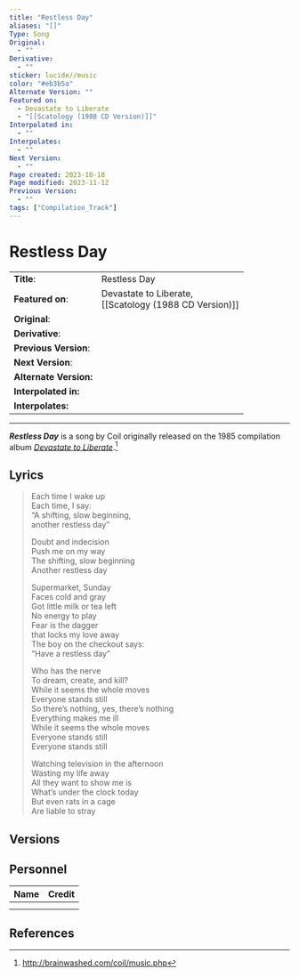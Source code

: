 ```yaml
---
title: "Restless Day"
aliases: "[]"
Type: Song
Original:
  - ""
Derivative:
  - ""
sticker: lucide//music
color: "#eb3b5a"
Alternate Version: ""
Featured on:
  - Devastate to Liberate
  - "[[Scatology (1988 CD Version)]]"
Interpolated in:
  - ""
Interpolates:
  - ""
Next Version:
  - ""
Page created: 2023-10-18
Page modified: 2023-11-12
Previous Version:
  - ""
tags: ["Compilation_Track"]
---
```


# Restless Day

|  |  |
| --- | --- |
| __Title__: | Restless Day |
| __Featured on__: | Devastate to Liberate, <br> [[Scatology (1988 CD Version)]] |
| __Original__: |  |
| __Derivative__: |  |
| __Previous Version__: |  |
| __Next Version__: |  |
| __Alternate Version:__ |  |
| __Interpolated in:__ |  |
| __Interpolates:__ |  |

---

*__Restless Day__* is a song by Coil originally released on the 1985 compilation album *[Devastate to Liberate](https://www.discogs.com/master/21583-Various-Devastate-To-Liberate)*.[^1]

## Lyrics

> Each time I wake up  
> Each time, I say:  
> “A shifting, slow beginning,  
> another restless day”
> 
> Doubt and indecision  
> Push me on my way  
> The shifting, slow beginning  
> Another restless day
> 
> Supermarket, Sunday  
> Faces cold and gray  
> Got little milk or tea left  
> No energy to play  
> Fear is the dagger  
> that locks my love away  
> The boy on the checkout says:  
> “Have a restless day”
> 
> Who has the nerve  
> To dream, create, and kill?  
> While it seems the whole moves  
> Everyone stands still  
> So there’s nothing, yes, there’s nothing  
> Everything makes me ill  
> While it seems the whole moves  
> Everyone stands still  
> Everyone stands still
> 
> Watching television in the afternoon  
> Wasting my life away  
> All they want to show me is  
> What’s under the clock today  
> But even rats in a cage  
> Are liable to stray

## Versions

## Personnel

|Name|Credit|
|---|---|
|||
|||

## References

[^1]: <http://brainwashed.com/coil/music.php>
